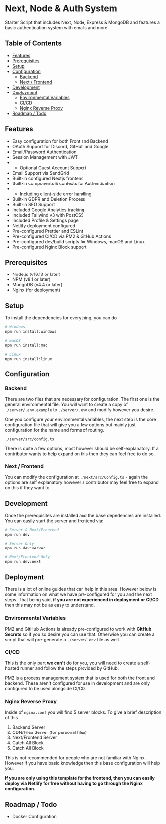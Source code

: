 # Next, Node & Auth System
Starter Script that includes Next, Node, Express & MongoDB and features a basic authentication system with emails and more.

## Table of Contents
  - [Features](#features)
  - [Prerequisites](#prerequisites)
  - [Setup](#setup)
  - [Configuration](#configuration)
    - [Backend](#backend)
    - [Next / Frontend](#next--frontend)
  - [Development](#development)
  - [Deployment](#deployment)
    - [Environmental Variables](#environmental-variables)
    - [CI/CD](#cicd)
    - [Nginx Reverse Proxy](#nginx-reverse-proxy)
  - [Roadmap / Todo](#roadmap--todo)

## Features
- Easy configuration for both Front and Backend
- OAuth Support for Discord, GitHub and Google
- Email/Password Authentication
- Session Management with JWT
- - Optional Guest Account Support
- Email Support via SendGrid
- Built-in configured Nextjs frontend
- Built-in components & contexts for Authentication
- - Including client-side error handling
- Built-in GDPR and Deletion Process
- Built-in SEO Support
- Included Google Analytics tracking
- Included Tailwind v3 with PostCSS
- Included Profile & Settings page
- Netlify deployment configured
- Pre-configured Prettier and ESLint
- Pre-configured CI/CD via PM2 & GitHub Actions
- Pre-configured dev/build scripts for Windows, macOS and Linux
- Pre-configured Nginx Block support

## Prerequisites
- Node.js (v16.13 or later)
- NPM (v8.1 or later)
- MongoDB (v4.4 or later)
- Nginx (for deployment)

## Setup
To install the dependencies for everything, you can do
```sh
# Windows
npm run install:windows

# macOS
npm run install:mac

# Linux
npm run install:linux
```

## Configuration
### Backend
There are two files that are necessary for configuration. The first one is the general environmental file.
You will want to create a copy of `./server/.env.example` to `./server/.env` and modify however you desire.

One you configure your environmental variables, the next step is the core configuration file that will give you a few options but mainly just configuration for the name and forms of routing.

`./server/src/config.ts`

There is quite a few options, most however should be self-explanatory. If a contributor wants to help expand on this then they can feel free to do so.

### Next / Frontend
You can modify the configuration at `./next/src/Config.ts` - again the options are self explanatory however a contributor may feel free to expand on this if they want to.

## Development
Once the prerequisites are installed and the base depedencies are installed. You can easily start the server and frontend via:
```sh
# Server & Next/Frontend
npm run dev

# Server Only
npm run dev:server

# Next/Frontend Only
npm run dev:next
```

## Deployment
There is a lot of online guides that can help in this area. However below is some information on what we have pre-configured for you and the next steps. That being said, **if you are not experienced in deployment or CI/CD** then this may not be as easy to understand.

### Environmental Variables
PM2 and GitHub Actions is already pre-configured to work with **GitHub Secrets** so if you so desire you can use that. Otherwise you can create a script that will pre-generate a `./server/.env` file as well.

### CI/CD
This is the only part **we can't** do for you, you will need to create a self-hosted runner and follow the steps provided by GitHub.

PM2 is a process management system that is used for both the front and backend. These aren't configured for use in development and are only configured to be used alongside CI/CD.

### Nginx Reverse Proxy
Inside of `nginx.conf` you will find 5 server blocks. To give a brief description of this

1. Backend Server 
2. CDN/Files Server (for personal files)
3. Next/Frontend Server
4. Catch All Block
5. Catch All Block

This is not recommended for people who are not familiar with Nginx. However if you have basic knowledge then this base configuration will help you.

**If you are only using this template for the frontend, then you can easily deploy via Netlify for free without having to go through the Nginx configuration.**

## Roadmap / Todo
- Docker Configuration

